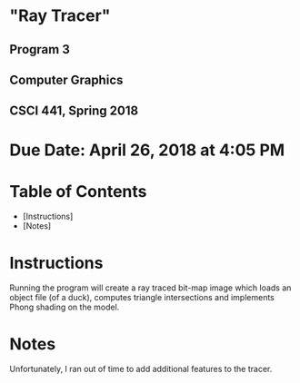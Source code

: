 # "Ray Tracer"
## Program 3
## Computer Graphics
## CSCI 441, Spring 2018

# Due Date: April 26, 2018 at 4:05 PM

Table of Contents
=================

* [Instructions]
* [Notes]

# Instructions
Running the program will create a ray traced bit-map image which loads an object file (of a duck), computes triangle intersections and implements Phong shading on the model.

# Notes
Unfortunately, I ran out of time to add additional features to the tracer.
